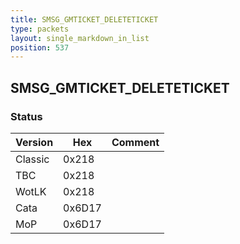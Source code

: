 ```yaml
---
title: SMSG_GMTICKET_DELETETICKET
type: packets
layout: single_markdown_in_list
position: 537
---
```


## SMSG_GMTICKET_DELETETICKET

### Status

Version    | Hex        | Comment
---------- | ---------- | ---------- 
Classic    | 0x218      | 
TBC        | 0x218      | 
WotLK      | 0x218      | 
Cata       | 0x6D17     | 
MoP        | 0x6D17     | 